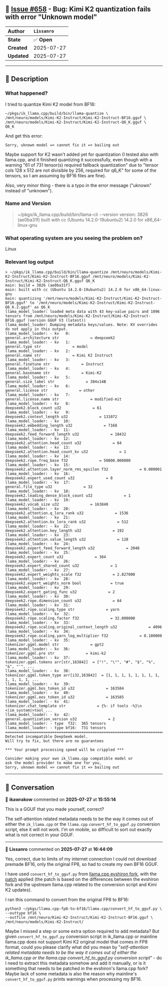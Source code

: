 ## 📌 [Issue #658](https://github.com/ikawrakow/ik_llama.cpp/issues/658) - Bug: Kimi K2 quantization fails with error "Unknown model"

| **Author** | `Lissanro` |
| :--- | :--- |
| **State** | ✅ **Open** |
| **Created** | 2025-07-27 |
| **Updated** | 2025-07-27 |

---

## 📄 Description

### What happened?

I tried to quantize Kimi K2 model from BF16:

```
~/pkgs/ik_llama.cpp/build/bin/llama-quantize \
/mnt/neuro/models/Kimi-K2-Instruct/Kimi-K2-Instruct-BF16.gguf \
/mnt/neuro/models/Kimi-K2-Instruct/Kimi-K2-Instruct-Q6_K.gguf \
Q6_K
```

And get this error:

```
Sorry, uknown model => cannot fix it => bailing out
```

Maybe support for K2 wasn't added yet for quantization (I tested also with llama.cpp, and it finished quantizing it successfully, even though with a warning "61 of 731 tensor(s) required fallback quantization" due to "tensor cols 128 x 512 are not divisible by 256, required for q6_K" for some of the tensors, so I am assuming by BF16 files are fine).

Also, very minor thing - there is a typo in the error message ("uknown" instead of "unknown").

### Name and Version

> ~/pkgs/ik_llama.cpp/build/bin/llama-cli --version
version: 3826 (ae0ba31f)
built with cc (Ubuntu 14.2.0-19ubuntu2) 14.2.0 for x86_64-linux-gnu

### What operating system are you seeing the problem on?

Linux

### Relevant log output

```shell
> ~/pkgs/ik_llama.cpp/build/bin/llama-quantize /mnt/neuro/models/Kimi-K2-Instruct/Kimi-K2-Instruct-BF16.gguf /mnt/neuro/models/Kimi-K2-Instruct/Kimi-K2-Instruct-Q6_K.gguf Q6_K
main: build = 3826 (ae0ba31f)
main: built with cc (Ubuntu 14.2.0-19ubuntu2) 14.2.0 for x86_64-linux-gnu
main: quantizing '/mnt/neuro/models/Kimi-K2-Instruct/Kimi-K2-Instruct-BF16.gguf' to '/mnt/neuro/models/Kimi-K2-Instruct/Kimi-K2-Instruct-Q6_K.2.gguf' as Q6_K
llama_model_loader: loaded meta data with 43 key-value pairs and 1096 tensors from /mnt/neuro/models/Kimi-K2-Instruct/Kimi-K2-Instruct-BF16.gguf (version GGUF V3 (latest))
llama_model_loader: Dumping metadata keys/values. Note: KV overrides do not apply in this output.
llama_model_loader: - kv   0:                       general.architecture str              = deepseek2
llama_model_loader: - kv   1:                               general.type str              = model
llama_model_loader: - kv   2:                               general.name str              = Kimi K2 Instruct
llama_model_loader: - kv   3:                           general.finetune str              = Instruct
llama_model_loader: - kv   4:                           general.basename str              = Kimi-K2
llama_model_loader: - kv   5:                         general.size_label str              = 384x14B
llama_model_loader: - kv   6:                            general.license str              = other
llama_model_loader: - kv   7:                       general.license.name str              = modified-mit
llama_model_loader: - kv   8:                      deepseek2.block_count u32              = 61
llama_model_loader: - kv   9:                   deepseek2.context_length u32              = 131072
llama_model_loader: - kv  10:                 deepseek2.embedding_length u32              = 7168
llama_model_loader: - kv  11:              deepseek2.feed_forward_length u32              = 18432
llama_model_loader: - kv  12:             deepseek2.attention.head_count u32              = 64
llama_model_loader: - kv  13:          deepseek2.attention.head_count_kv u32              = 1
llama_model_loader: - kv  14:                   deepseek2.rope.freq_base f32              = 50000.000000
llama_model_loader: - kv  15: deepseek2.attention.layer_norm_rms_epsilon f32              = 0.000001
llama_model_loader: - kv  16:                deepseek2.expert_used_count u32              = 8
llama_model_loader: - kv  17:                          general.file_type u32              = 32
llama_model_loader: - kv  18:        deepseek2.leading_dense_block_count u32              = 1
llama_model_loader: - kv  19:                       deepseek2.vocab_size u32              = 163840
llama_model_loader: - kv  20:            deepseek2.attention.q_lora_rank u32              = 1536
llama_model_loader: - kv  21:           deepseek2.attention.kv_lora_rank u32              = 512
llama_model_loader: - kv  22:             deepseek2.attention.key_length u32              = 192
llama_model_loader: - kv  23:           deepseek2.attention.value_length u32              = 128
llama_model_loader: - kv  24:       deepseek2.expert_feed_forward_length u32              = 2048
llama_model_loader: - kv  25:                     deepseek2.expert_count u32              = 384
llama_model_loader: - kv  26:              deepseek2.expert_shared_count u32              = 1
llama_model_loader: - kv  27:             deepseek2.expert_weights_scale f32              = 2.827000
llama_model_loader: - kv  28:              deepseek2.expert_weights_norm bool             = true
llama_model_loader: - kv  29:               deepseek2.expert_gating_func u32              = 2
llama_model_loader: - kv  30:             deepseek2.rope.dimension_count u32              = 64
llama_model_loader: - kv  31:                deepseek2.rope.scaling.type str              = yarn
llama_model_loader: - kv  32:              deepseek2.rope.scaling.factor f32              = 32.000000
llama_model_loader: - kv  33: deepseek2.rope.scaling.original_context_length u32              = 4096
llama_model_loader: - kv  34: deepseek2.rope.scaling.yarn_log_multiplier f32              = 0.100000
llama_model_loader: - kv  35:                       tokenizer.ggml.model str              = gpt2
llama_model_loader: - kv  36:                         tokenizer.ggml.pre str              = kimi-k2
llama_model_loader: - kv  37:                      tokenizer.ggml.tokens arr[str,163842]  = ["!", "\"", "#", "$", "%", "&", "'", ...
llama_model_loader: - kv  38:                  tokenizer.ggml.token_type arr[i32,163842]  = [1, 1, 1, 1, 1, 1, 1, 1, 1, 1, 1, 1, ...
llama_model_loader: - kv  39:                tokenizer.ggml.bos_token_id u32              = 163584
llama_model_loader: - kv  40:                tokenizer.ggml.eos_token_id u32              = 163585
llama_model_loader: - kv  41:                    tokenizer.chat_template str              = {%- if tools -%}\n  <|im_system|>tool_...
llama_model_loader: - kv  42:               general.quantization_version u32              = 2
llama_model_loader: - type  f32:  365 tensors
llama_model_loader: - type bf16:  731 tensors
==========================================================================
Detected incompatible DeepSeek model.
Will try to fix, but there are no guarantees

*** Your prompt processing speed will be crippled ***

Consider making your own ik_llama.cpp compatible model or
ask the model provider to make one for you,
Sorry, uknown model => cannot fix it => bailing out
```

---

## 💬 Conversation

👤 **ikawrakow** commented on **2025-07-27** at **15:55:14**

This is a GGUF that you made yourself, correct?

The self-attention related metadata needs to be the way it comes out of either the `ik_llama.cpp` or the `llama.cpp` `convert_hf_to_gguf.py` conversion script, else it will not work. I'm on mobile, so difficult to sort out exactly what is not correct in your GGUF.

---

👤 **Lissanro** commented on **2025-07-27** at **16:44:09**

Yes, correct, due to limits of my internet connection I could not download premade BF16, only the original FP8, so had to create my own BF16 GGUF.

I have used `convert_hf_to_gguf.py` from [llama.cpp evshiron fork](https://github.com/evshiron/llama.cpp), with the [patch](https://dragon.studio/2025/07/lama.cpp-fp8-to-bf16-patch.diff) applied (the patch is based on the differences between the evshiron fork and the upstream llama.cpp related to the conversion script and Kimi K2 updates).

I ran this command to convert from the original FP8 to BF16:

```
python3 ~/pkgs/llama.cpp-fp8-to-bf16/llama.cpp/convert_hf_to_gguf.py \
--outtype bf16 \
--outfile /mnt/neuro/Kimi-K2-Instruct/Kimi-K2-Instruct-BF16.gguf \
/mnt/neuro/models/Kimi-K2-Instruct/
```

Maybe I missed a step or some extra option required to add metadata? But given `convert_hf_to_gguf.py` conversion script in ik_llama.cpp or mainline llama.cpp does not support Kimi K2 original model that comes in FP8 format, could you please clarify what did you mean by "_self-attention related metadata needs to be the way it comes out of either the ik_llama.cpp or the llama.cpp convert_hf_to_gguf.py conversion script_" - do I need to extract this metadata somehow and add it manually, or is it something that needs to be patched in the evshiron's llama.cpp fork? Maybe lack of some metadata is also the reason why mainline's `convert_hf_to_gguf.py` prints warnings when processing my BF16.